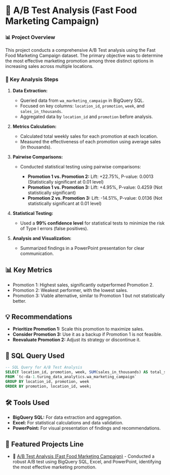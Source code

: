 # 🚂 A/B Test Analysis (Fast Food Marketing Campaign)

### 📊 Project Overview

This project conducts a comprehensive A/B Test analysis using the Fast Food Marketing Campaign dataset. The primary objective was to determine the most effective marketing promotion among three distinct options in increasing sales across multiple locations.

### 🚀 Key Analysis Steps

1. **Data Extraction:**

   * Queried data from `wa_marketing_campaign` in BigQuery SQL.
   * Focused on key columns: `location_id`, `promotion`, `week`, and `sales_in_thousands`.
   * Aggregated data by `location_id` and `promotion` before analysis.

2. **Metrics Calculation:**

   * Calculated total weekly sales for each promotion at each location.
   * Measured the effectiveness of each promotion using average sales (in thousands).

3. **Pairwise Comparisons:**

   * Conducted statistical testing using pairwise comparisons:

     * **Promotion 1 vs. Promotion 2:** Lift: +22.75%, P-value: 0.0013 (Statistically significant at 0.01 level)
     * **Promotion 1 vs. Promotion 3:** Lift: +4.95%, P-value: 0.4259 (Not statistically significant)
     * **Promotion 2 vs. Promotion 3:** Lift: -14.51%, P-value: 0.0136 (Not statistically significant at 0.01 level)

4. **Statistical Testing:**

   * Used a **99% confidence level** for statistical tests to minimize the risk of Type I errors (false positives).

5. **Analysis and Visualization:**

   * Summarized findings in a PowerPoint presentation for clear communication.

## 📊 Key Metrics

* Promotion 1: Highest sales, significantly outperformed Promotion 2.
* Promotion 2: Weakest performer, with the lowest sales.
* Promotion 3: Viable alternative, similar to Promotion 1 but not statistically better.

## 💡 Recommendations

* **Prioritize Promotion 1:** Scale this promotion to maximize sales.
* **Consider Promotion 3:** Use it as a backup if Promotion 1 is not feasible.
* **Reevaluate Promotion 2:** Adjust its strategy or discontinue it.

## 📌 SQL Query Used

```sql
-- SQL Query for A/B Test Analysis
SELECT location_id, promotion, week, SUM(sales_in_thousands) AS total_sales
FROM `tc-da-1.turing_data_analytics.wa_marketing_campaign`
GROUP BY location_id, promotion, week
ORDER BY promotion, location_id, week;
```

## 🛠️ Tools Used

* **BigQuery SQL:** For data extraction and aggregation.
* **Excel:** For statistical calculations and data validation.
* **PowerPoint:** For visual presentation of findings and recommendations.

## 🚀 Featured Projects Line

* 🔎 [A/B Test Analysis (Fast Food Marketing Campaign)](link-to-your-project) - Conducted a robust A/B test using BigQuery SQL, Excel, and PowerPoint, identifying the most effective marketing promotion.
